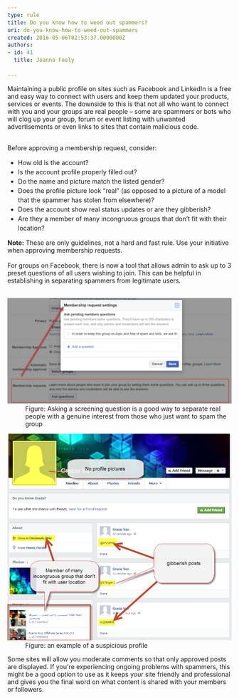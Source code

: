 ```yaml
---
type: rule
title: Do you know how to weed out spammers?
uri: do-you-know-how-to-weed-out-spammers
created: 2016-05-06T02:53:37.0000000Z
authors:
- id: 41
  title: Joanna Feely

---
```




<span class='intro'> ​​​Maintaining a public profile on sites such as Facebook and LinkedIn is a free and easy way to connect with users and keep them updated&#160;your products, services or events. The downside to this is that not all who want to connect with you and your groups are real people – some are spammers or bots who will clog up your group, forum or event listing with unwanted advertisements or even links to sites that contain malicious code.<div><br></div><div>​Before approving a membership request, consider&#58;</div> </span>

<div><ul><li>
         <span style="line-height&#58;1.5em;">How old is the account?</span><br></li><li>
         <span style="line-height&#58;1.5em;">Is the account profile properly filled out?&#160;</span><br></li><li>
         <span style="line-height&#58;1.5em;">Do the name and picture match the listed gender?&#160;</span><br></li><li>
         <span style="line-height&#58;1.5em;">Does the profile picture look “real” (as opposed to a picture of a model that the spammer has stolen from elsewhere)?</span><br></li><li>
         <span style="line-height&#58;1.5em;">Does the account show real status updates or are they gibberish?</span><br></li><li>
         <span style="line-height&#58;1.5em;">Are they a member of many incongruous groups that don’t fit with their location?&#160;</span><br></li></ul></div><div><b>Note&#58;</b>&#160;These are only&#160;guidelines, not a hard and fast rule. Use your initiative when approving membership requests.&#160;</div><div>
   <br>
</div><div>For groups on Facebook, there is now a tool that allows admin to ask up to 3 preset questions of all users wishing to join. This can be helpful in establishing in separating spammers from legitimate users.<br></div><div>​​<br></div><dl class="image"><dt><img src="facebook screening questions.jpg" alt="" style="width&#58;800px;" /></dt><dd>Figure&#58; Asking a screening question is a good way to separate real people with a genuine interest from those who just want to spam the group<br></dd></dl><dl class="image"><dt>​<img src="suspicious-profile.png" alt="Example of a suspicious profile" style="width&#58;800px;" /></dt><dd> Figure&#58; an example of a suspicious profile</dd></dl>
<p class="ssw15-rteElement-P">Some sites will allow you moderate comments so that only approved posts are displayed. If you're experiencing ongoing problems with spammers,&#160;this might be a good option to use&#160;as it keeps your site friendly and professional and gives you the final word on what content is shared with your members or followers.&#160;<br></p>



